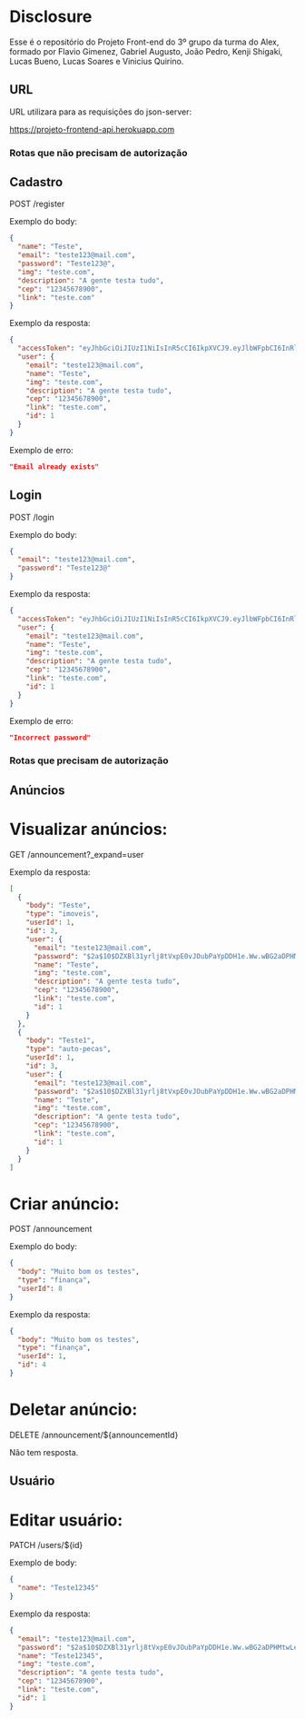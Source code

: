 # Disclosure

Esse é o repositório do Projeto Front-end do 3º grupo da turma do Alex, formado por Flavio Gimenez, Gabriel Augusto, João Pedro, Kenji Shigaki, Lucas Bueno, Lucas Soares e Vinicius Quirino.

## URL

URL utilizara para as requisições do json-server:

https://projeto-frontend-api.herokuapp.com

### Rotas que não precisam de autorização

## Cadastro

POST /register

Exemplo do body:

```json
{
  "name": "Teste",
  "email": "teste123@mail.com",
  "password": "Teste123@",
  "img": "teste.com",
  "description": "A gente testa tudo",
  "cep": "12345678900",
  "link": "teste.com"
}
```

Exemplo da resposta:

```json
{
  "accessToken": "eyJhbGciOiJIUzI1NiIsInR5cCI6IkpXVCJ9.eyJlbWFpbCI6InRlc3RlMTIzQG1haWwuY29tIiwiaWF0IjoxNjY4MDAwMjM1LCJleHAiOjE2NjgwMDM4MzUsInN1YiI6IjEifQ.-KX7ErfosBjxv83zYuyp96MLRT0mTbmFQsTHm7In-Ko",
  "user": {
    "email": "teste123@mail.com",
    "name": "Teste",
    "img": "teste.com",
    "description": "A gente testa tudo",
    "cep": "12345678900",
    "link": "teste.com",
    "id": 1
  }
}
```

Exemplo de erro:

```json
"Email already exists"
```

## Login

POST /login

Exemplo do body:

```json
{
  "email": "teste123@mail.com",
  "password": "Teste123@"
}
```

Exemplo da resposta:

```json
{
  "accessToken": "eyJhbGciOiJIUzI1NiIsInR5cCI6IkpXVCJ9.eyJlbWFpbCI6InRlc3RlMTIzQG1haWwuY29tIiwiaWF0IjoxNjY4MDAwNDUxLCJleHAiOjE2NjgwMDQwNTEsInN1YiI6IjEifQ.pWLaN5H8j6cOO_QAtTR00Bev0WjXimUz_FWTYeNIu14",
  "user": {
    "email": "teste123@mail.com",
    "name": "Teste",
    "img": "teste.com",
    "description": "A gente testa tudo",
    "cep": "12345678900",
    "link": "teste.com",
    "id": 1
  }
}
```

Exemplo de erro:

```json
"Incorrect password"
```

### Rotas que precisam de autorização

## Anúncios

# Visualizar anúncios:

GET /announcement?\_expand=user

Exemplo da resposta:

```json
[
  {
    "body": "Teste",
    "type": "imoveis",
    "userId": 1,
    "id": 2,
    "user": {
      "email": "teste123@mail.com",
      "password": "$2a$10$DZXBl31yrlj8tVxpE0vJOubPaYpDDH1e.Ww.wBG2aDPHMtwLe4AFC",
      "name": "Teste",
      "img": "teste.com",
      "description": "A gente testa tudo",
      "cep": "12345678900",
      "link": "teste.com",
      "id": 1
    }
  },
  {
    "body": "Teste1",
    "type": "auto-pecas",
    "userId": 1,
    "id": 3,
    "user": {
      "email": "teste123@mail.com",
      "password": "$2a$10$DZXBl31yrlj8tVxpE0vJOubPaYpDDH1e.Ww.wBG2aDPHMtwLe4AFC",
      "name": "Teste",
      "img": "teste.com",
      "description": "A gente testa tudo",
      "cep": "12345678900",
      "link": "teste.com",
      "id": 1
    }
  }
]
```

# Criar anúncio:

POST /announcement

Exemplo do body:

```json
{
  "body": "Muito bom os testes",
  "type": "finança",
  "userId": 8
}
```

Exemplo da resposta:

```json
{
  "body": "Muito bom os testes",
  "type": "finança",
  "userId": 1,
  "id": 4
}
```

# Deletar anúncio:

DELETE /announcement/${announcementId}

Nâo tem resposta.

## Usuário

# Editar usuário:

PATCH /users/${id}

Exemplo de body:

```json
{
  "name": "Teste12345"
}
```

Exemplo da resposta:

```json
{
  "email": "teste123@mail.com",
  "password": "$2a$10$DZXBl31yrlj8tVxpE0vJOubPaYpDDH1e.Ww.wBG2aDPHMtwLe4AFC",
  "name": "Teste12345",
  "img": "teste.com",
  "description": "A gente testa tudo",
  "cep": "12345678900",
  "link": "teste.com",
  "id": 1
}
```
